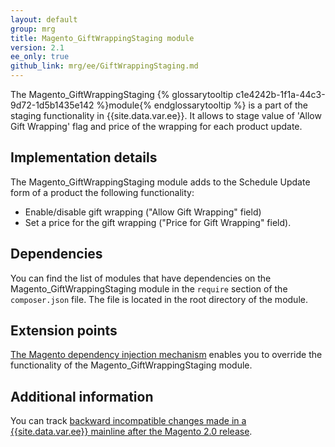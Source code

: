 ```yaml
---
layout: default
group: mrg
title: Magento_GiftWrappingStaging module
version: 2.1
ee_only: true
github_link: mrg/ee/GiftWrappingStaging.md
---
```


The Magento_GiftWrappingStaging {% glossarytooltip c1e4242b-1f1a-44c3-9d72-1d5b1435e142 %}module{% endglossarytooltip %} is a part of the staging functionality in {{site.data.var.ee}}. It allows to stage value of 'Allow Gift Wrapping' flag and price of the wrapping for each product update.

## Implementation details

The Magento_GiftWrappingStaging module adds to the Schedule Update form of a product the following functionality:

- Enable/disable gift wrapping ("Allow Gift Wrapping" field)
- Set a price for the gift wrapping ("Price for Gift Wrapping" field).

## Dependencies

You can find the list of modules that have dependencies on the Magento_GiftWrappingStaging module in the `require` section of the `composer.json` file. The file is located in the root directory of the module.

## Extension points

[The Magento dependency injection mechanism](http://devdocs.magento.com/guides/v2.1/extension-dev-guide/depend-inj.html) enables you to override the functionality of the Magento_GiftWrappingStaging module.

## Additional information

You can track [backward incompatible changes made in a {{site.data.var.ee}} mainline after the Magento 2.0 release](http://devdocs.magento.com/guides/v2.0/release-notes/changes/ee_changes.html).
